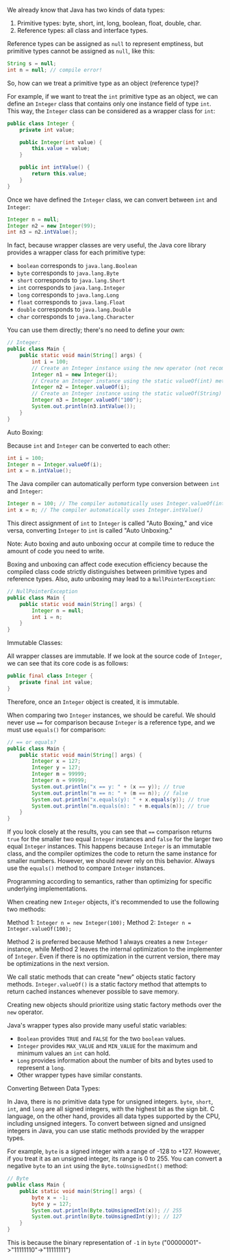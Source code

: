 We already know that Java has two kinds of data types:

1. Primitive types: byte, short, int, long, boolean, float, double, char.
2. Reference types: all class and interface types.

Reference types can be assigned as `null` to represent emptiness, but primitive types cannot be assigned as `null`, like this:

```java
String s = null;
int n = null; // compile error!
```

So, how can we treat a primitive type as an object (reference type)?

For example, if we want to treat the `int` primitive type as an object, we can define an `Integer` class that contains only one instance field of type `int`. This way, the `Integer` class can be considered as a wrapper class for `int`:

```java
public class Integer {
    private int value;

    public Integer(int value) {
        this.value = value;
    }

    public int intValue() {
        return this.value;
    }
}
```

Once we have defined the `Integer` class, we can convert between `int` and `Integer`:

```java
Integer n = null;
Integer n2 = new Integer(99);
int n3 = n2.intValue();
```

In fact, because wrapper classes are very useful, the Java core library provides a wrapper class for each primitive type:

- `boolean` corresponds to `java.lang.Boolean`
- `byte` corresponds to `java.lang.Byte`
- `short` corresponds to `java.lang.Short`
- `int` corresponds to `java.lang.Integer`
- `long` corresponds to `java.lang.Long`
- `float` corresponds to `java.lang.Float`
- `double` corresponds to `java.lang.Double`
- `char` corresponds to `java.lang.Character`

You can use them directly; there's no need to define your own:

```java
// Integer:
public class Main {
    public static void main(String[] args) {
        int i = 100;
        // Create an Integer instance using the new operator (not recommended, generates a compilation warning):
        Integer n1 = new Integer(i);
        // Create an Integer instance using the static valueOf(int) method:
        Integer n2 = Integer.valueOf(i);
        // Create an Integer instance using the static valueOf(String) method:
        Integer n3 = Integer.valueOf("100");
        System.out.println(n3.intValue());
    }
}
```

Auto Boxing:

Because `int` and `Integer` can be converted to each other:

```java
int i = 100;
Integer n = Integer.valueOf(i);
int x = n.intValue();
```

The Java compiler can automatically perform type conversion between `int` and `Integer`:

```java
Integer n = 100; // The compiler automatically uses Integer.valueOf(int)
int x = n; // The compiler automatically uses Integer.intValue()
```

This direct assignment of `int` to `Integer` is called "Auto Boxing," and vice versa, converting `Integer` to `int` is called "Auto Unboxing."

Note: Auto boxing and auto unboxing occur at compile time to reduce the amount of code you need to write.

Boxing and unboxing can affect code execution efficiency because the compiled class code strictly distinguishes between primitive types and reference types. Also, auto unboxing may lead to a `NullPointerException`:

```java
// NullPointerException
public class Main {
    public static void main(String[] args) {
        Integer n = null;
        int i = n;
    }
}
```

Immutable Classes:

All wrapper classes are immutable. If we look at the source code of `Integer`, we can see that its core code is as follows:

```java
public final class Integer {
    private final int value;
}
```

Therefore, once an `Integer` object is created, it is immutable.

When comparing two `Integer` instances, we should be careful. We should never use `==` for comparison because `Integer` is a reference type, and we must use `equals()` for comparison:

```java
// == or equals?
public class Main {
    public static void main(String[] args) {
        Integer x = 127;
        Integer y = 127;
        Integer m = 99999;
        Integer n = 99999;
        System.out.println("x == y: " + (x == y)); // true
        System.out.println("m == n: " + (m == n)); // false
        System.out.println("x.equals(y): " + x.equals(y)); // true
        System.out.println("m.equals(n): " + m.equals(n)); // true
    }
}
```

If you look closely at the results, you can see that `==` comparison returns `true` for the smaller two equal `Integer` instances and `false` for the larger two equal `Integer` instances. This happens because `Integer` is an immutable class, and the compiler optimizes the code to return the same instance for smaller numbers. However, we should never rely on this behavior. Always use the `equals()` method to compare `Integer` instances.

Programming according to semantics, rather than optimizing for specific underlying implementations.

When creating new `Integer` objects, it's recommended to use the following two methods:

Method 1: `Integer n = new Integer(100);`
Method 2: `Integer n = Integer.valueOf(100);`

Method 2 is preferred because Method 1 always creates a new `Integer` instance, while Method 2 leaves the internal optimization to the implementer of `Integer`. Even if there is no optimization in the current version, there may be optimizations in the next version.

We call static methods that can create "new" objects static factory methods. `Integer.valueOf()` is a static factory method that attempts to return cached instances whenever possible to save memory.

Creating new objects should prioritize using static factory methods over the `new` operator.

Java's wrapper types also provide many useful static variables:

- `Boolean` provides `TRUE` and `FALSE` for the two `boolean` values.
- `Integer` provides `MAX_VALUE` and `MIN_VALUE` for the maximum and minimum values an `int` can hold.
- `Long` provides information about the number of bits and bytes used to represent a `long`.
- Other wrapper types have similar constants.

Converting Between Data Types:

In Java, there is no primitive data type for unsigned integers. `byte`, `short`, `int`, and `long` are all signed integers, with the highest bit as the sign bit. C language, on the other hand, provides all data types supported by the CPU, including unsigned integers. To convert between signed and unsigned integers in Java, you can use static methods provided by the wrapper types.

For example, `byte` is a signed integer with a range of -128 to +127. However, if you treat it as an unsigned integer, its range is 0 to 255. You can convert a negative `byte` to an `int` using the `Byte.toUnsignedInt()` method:

```java
// Byte
public class Main {
    public static void main(String[] args) {
        byte x = -1;
        byte y = 127;
        System.out.println(Byte.toUnsignedInt(x)); // 255
        System.out.println(Byte.toUnsignedInt(y)); // 127
    }
}
```

This is because the binary representation of `-1` in `byte` ("00000001"->"11111110"->"11111111")